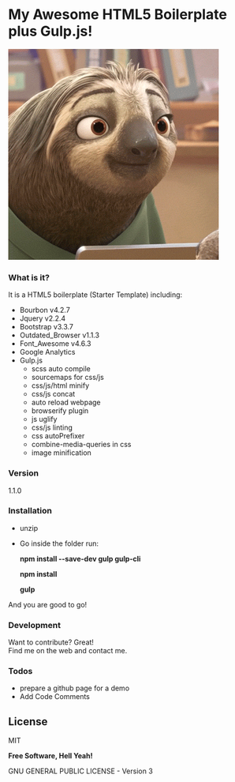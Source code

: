 # My Awesome HTML5 Boilerplate plus Gulp.js!

![This is Awesome!](https://raw.githubusercontent.com/danielt69/My_Awesome_HTML_Boilerplate/master/img/wow.gif)  

### What is it?

It is a HTML5 boilerplate (Starter Template) including:

  - Bourbon v4.2.7
  - Jquery v2.2.4
  - Bootstrap v3.3.7
  - Outdated_Browser v1.1.3
  - Font_Awesome v4.6.3
  - Google Analytics
  - Gulp.js
	  - scss auto compile
	  - sourcemaps for css/js
	  - css/js/html minify
	  - css/js concat
	  - auto reload webpage
	  - browserify plugin
	  - js uglify
	  - css/js linting
	  - css autoPrefixer
	  - combine-media-queries in css
	  - image minification


### Version
1.1.0

### Installation

 - unzip
 - Go inside the folder run:
 
	**npm install --save-dev gulp gulp-cli**

	**npm install**

	**gulp**

And you are good to go!

### Development

Want to contribute? Great!  
Find me on the web and contact me.


### Todos

 - prepare a github page for a demo
 - Add Code Comments

License
----

MIT


**Free Software, Hell Yeah!**

GNU GENERAL PUBLIC LICENSE - Version 3
